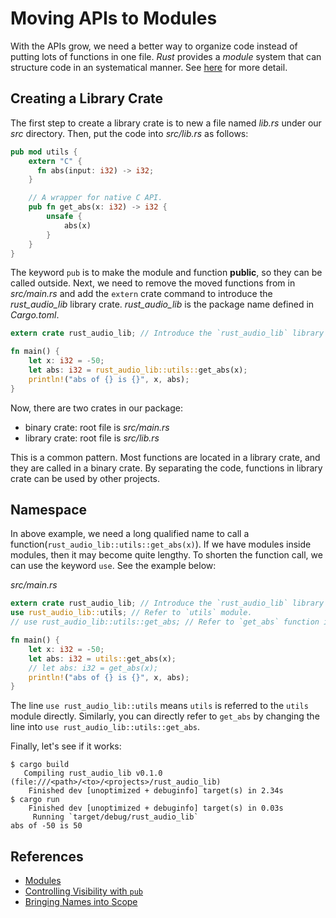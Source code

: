 # Moving APIs to Modules

With the APIs grow, we need a better way to organize code instead of putting lots of functions in one file. *Rust* provides a *module* system that can structure code in an systematical manner. See [here][modules] for more detail.

## Creating a Library Crate
The first step to create a library crate is to new a file named *lib.rs* under our *src* directory. Then, put the code into *src/lib.rs* as follows:

```rust
pub mod utils {
    extern "C" {
      fn abs(input: i32) -> i32;
    }

    // A wrapper for native C API.
    pub fn get_abs(x: i32) -> i32 {
        unsafe {
            abs(x)
        }
    }
}
```

The keyword ```pub``` is to make the module and function **public**, so they can be called outside.
Next, we need to remove the moved functions from in *src/main.rs* and add the ```extern``` crate command to introduce the *rust_audio_lib* library crate. *rust_audio_lib* is the package name defined in *Cargo.toml*.

```rust
extern crate rust_audio_lib; // Introduce the `rust_audio_lib` library crate.

fn main() {
    let x: i32 = -50;
    let abs: i32 = rust_audio_lib::utils::get_abs(x);
    println!("abs of {} is {}", x, abs);
}
```

Now, there are two crates in our package:
- binary crate: root file is *src/main.rs*
- library crate: root file is *src/lib.rs*

This is a common pattern. Most functions are located in a library crate, and they are called in a binary crate. By separating the code, functions in library crate can be used by other projects.

## Namespace

In above example, we need a long qualified name to call a function(```rust_audio_lib::utils::get_abs(x)```). If we have modules inside modules, then it may become quite lengthy. To shorten the function call, we can use the keyword ```use```. See the example below:

*src/main.rs*
```rust
extern crate rust_audio_lib; // Introduce the `rust_audio_lib` library crate.
use rust_audio_lib::utils; // Refer to `utils` module.
// use rust_audio_lib::utils::get_abs; // Refer to `get_abs` function in `utils` module.

fn main() {
    let x: i32 = -50;
    let abs: i32 = utils::get_abs(x);
    // let abs: i32 = get_abs(x);
    println!("abs of {} is {}", x, abs);
}
```

The line ```use rust_audio_lib::utils``` means ```utils``` is referred to the ```utils``` module directly. Similarly, you can directly refer to ```get_abs``` by changing the line into ```use rust_audio_lib::utils::get_abs```.

Finally, let's see if it works:
```
$ cargo build
   Compiling rust_audio_lib v0.1.0 (file:///<path>/<to>/<projects>/rust_audio_lib)
    Finished dev [unoptimized + debuginfo] target(s) in 2.34s
$ cargo run
    Finished dev [unoptimized + debuginfo] target(s) in 0.03s
     Running `target/debug/rust_audio_lib`
abs of -50 is 50
```


## References
- [Modules][modules]
- [Controlling Visibility with ```pub```][visibility]
- [Bringing Names into Scope][namescope]

[modules]: https://doc.rust-lang.org/book/second-edition/ch07-00-modules.html "Using Modules to Reuse and Organize Code"
[visibility]: https://doc.rust-lang.org/book/second-edition/ch07-02-controlling-visibility-with-pub.html "Controlling Visibility with pub"
[namescope]: https://doc.rust-lang.org/book/second-edition/ch07-03-importing-names-with-use.html "Referring to Names in Different Modules"